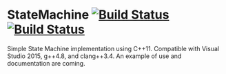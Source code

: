 # StateMachine [![Build Status](https://travis-ci.org/herpec-j/StateMachine.svg?branch=master)](https://travis-ci.org/herpec-j/StateMachine) [![Build Status](https://ci.appveyor.com/api/projects/status/github/herpec-j/StateMachine?branch=master&svg=true)](https://ci.appveyor.com/project/herpec-j/statemachine)
Simple State Machine implementation using C++11.
Compatible with Visual Studio 2015, g++4.8, and clang++3.4.
An example of use and documentation are coming.
